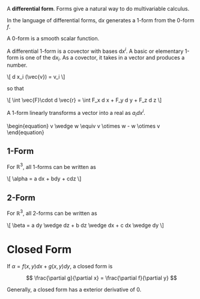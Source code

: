 A **differential form**. Forms give a natural way to do multivariable calculus.

In the language of differential forms, $\mathrm{d} x$ generates a 1-form from the 0-form $f$.

A 0-form is a smooth scalar function.


A differential 1-form is a covector with bases $\mathrm{d} x^i$. A basic or elementary 1-form is one of the $\mathrm{d} x_i$. As a covector, it takes in a vector and produces a number.

\\[
d x_i (\vec{v}) = v_i
\\]

so that

\\[
\int \vec{F}\cdot d \vec{r} = \int F_x d x + F_y d y + F_z d z
\\]

A 1-form linearly transforms a vector into a real as $a_i d x^i$.


\begin{equation}
v \wedge w \equiv v \otimes w - w \otimes v
\end{equation}

## 1-Form

For $\mathbb{R}^3$, all 1-forms can be written as 

\\[
\alpha = a dx + bdy + cdz
\\]

## 2-Form

For $\mathbb{R}^3$, all 2-forms can be written as 

\\[
\beta = a dy \wedge dz + b dz \wedge dx + c dx \wedge dy
\\]

# Closed Form

If $\alpha = f(x,y)dx + g(x,y)dy$, a closed form is

$$
\frac{\partial g}{\partial x} = \frac{\partial f}{\partial y}
$$

Generally, a closed form has a exterior derivative of 0.

